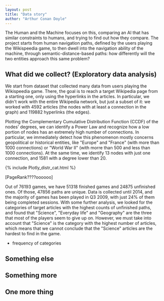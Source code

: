 ```yaml
---
layout: post
title: "Data story"
author: "Arthur Conan Doyle"
---
```


The Human and the Machine focuses on this, comparing an AI that has similar constraints to humans, and trying to find out how they compare. The project starts from human navigation paths, defined by the users playing the Wikispeedia game, to then dwell into the navigation ability of the machine, through semantic-distance-based paths: how differently will the two entities approach this same problem?

## What did we collect? (Exploratory data analysis)

We start from dataset that collected many data from users playing the Wikispeedia game. There, the goal is to reach a target Wikipedia page from a starting one, only using the hyperlinks in the articles. In particular, we didn't work with the entire Wikipedia network, but just a subset of it: we worked with 4592 articles (the nodes with at least a connection in the graph) and 119882 hyperlinks (the edges). 

Plotting the Complementary Cumulative Distribution Function (CCDF) of the nodes' degrees, we can identify a Power Law and recognize how a low portion of nodes has an extremely high number of connections. In particular, we immediately detect how this phenomenon mostly concerns geopolitical or historical entities, like "Europe" and "France" (with more than 1000 connections) or "World War II" (with morre than 500 and less than 1000 connections). At the same time, we identify 13 nodes with just one connection, and 1581 with a degree lower than 20.

{% include Plotly_distr_cat.html %}

[PageRank????oooooo]

Out of 76193 games, we have 51318 finished games and 24875 unfinished ones. Of those, 47856 paths are unique. Data is collected until 2014, and the majority of games has been played in Q3 2009, with just 24% of them being completed sessions. With some further analysis, we looked for the categories of target articles with the highest counts of unfinished paths, and found that "Science", "Everyday life" and "Geography" are the three that most of the players seem to give up on. However, we must take into account that "Science" is the category with the highest number of articles, which means that we cannot conclude that the "Science" articles are the hardest to find in the game.


- frequency of categories

## Something else

## Something more

## One more thing

